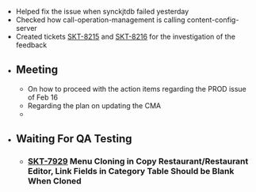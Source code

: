 - Helped fix the issue when synckjtdb failed yesterday
- Checked how call-operation-management is calling content-config-server
- Created tickets [SKT-8215](https://wondersco.atlassian.net/browse/SKT-8215) and [SKT-8216](https://wondersco.atlassian.net/browse/SKT-8216) for the investigation of the feedback
- ## Meeting
	- On how to proceed with the action items regarding the PROD issue of Feb 16
	- Regarding the plan on updating the CMA
	-
- ## Waiting For QA Testing
	- ### [SKT-7929](https://wondersco.atlassian.net/browse/SKT-7929) Menu Cloning in Copy Restaurant/Restaurant Editor, Link Fields in Category Table Should be Blank When Cloned